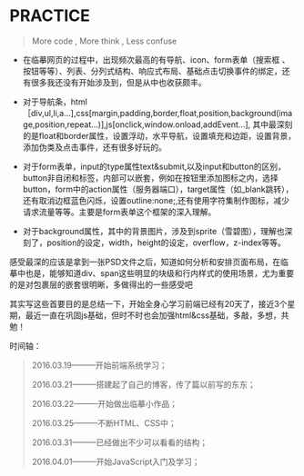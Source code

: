 # PRACTICE

>More code , More think , Less confuse

* 在临摹网页的过程中，出现频次最高的有导航、icon、form表单（搜索框
  、按钮等等）、列表、分列式结构、响应式布局、基础点击切换事件的绑定，还有很多我还没有开始涉及到，但是从中也收获颇丰。

* 对于导航条，html［div,ul,li,a...],css[margin,padding,border,float,position,background(image,position,repeat...)],js[onclick,window.onload,addEvent...],  其中最深刻的是float和border属性，设置浮动，水平导航，设置填充和边距，设置背景，添加伪类及点击事件，还有很多好玩的。
* 对于form表单，input的type属性text&submit,以及input和button的区别，button非自闭和标签，内部可以嵌套，例如在按钮里添加图标之内，选择button，form中的action属性（服务器端口），target属性（如_blank跳转），还有取消边框蓝色闪烁，设置outline:none;,还有使用字符集制作图标，减少请求流量等等。主要是form表单这个框架的深入理解。
* 对于background属性，其中的背景图片，涉及到sprite（雪碧图），理解也深刻了，position的设定，width，height的设定，overflow，z-index等等。

感受最深的应该是拿到一张PSD文件之后，知道如何分析和安排页面布局，在临摹中也是，能够知道div、span这些明显的块级和行内样式的使用场景，尤为重要的是对包裹层的嵌套很明晰，多做得出的一些感受吧

其实写这些首要目的是总结一下，开始全身心学习前端已经有20天了，接近3个星期，最近一直在巩固js基础，但时不时也会加强html&css基础，多敲，多想，共勉！

时间轴：

> 2016.03.19———开始前端系统学习；
>
> 2016.03.21———搭建起了自己的博客，传了篇以前写的东东；
>
> 2016.03.22———开始做出临摹小作品；
>
> 2016.03.25———不断HTML、CSS中；
>
> 2016.03.31———已经做出不少可以看看的结构；
>
> 2016.04.01———开始JavaScript入门及学习；




